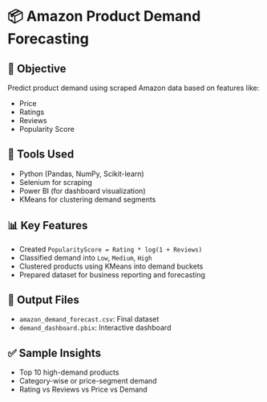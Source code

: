 
# 📦 Amazon Product Demand Forecasting

## 🧠 Objective
Predict product demand using scraped Amazon data based on features like:
- Price
- Ratings
- Reviews
- Popularity Score

## 🔧 Tools Used
- Python (Pandas, NumPy, Scikit-learn)
- Selenium for scraping
- Power BI (for dashboard visualization)
- KMeans for clustering demand segments

## 📊 Key Features
- Created `PopularityScore = Rating * log(1 + Reviews)`
- Classified demand into `Low`, `Medium`, `High`
- Clustered products using KMeans into demand buckets
- Prepared dataset for business reporting and forecasting

## 📁 Output Files
- `amazon_demand_forecast.csv`: Final dataset
- `demand_dashboard.pbix`: Interactive dashboard 

## ✅ Sample Insights
- Top 10 high-demand products
- Category-wise or price-segment demand
- Rating vs Reviews vs Price vs Demand

